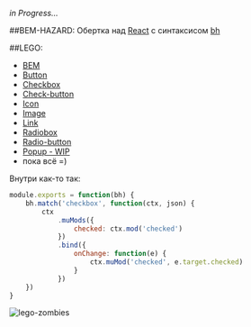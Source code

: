 _in Progress..._

##BEM-HAZARD:
Обертка над [React](https://facebook.github.io) с синтаксисом [bh](https://github.com/bem/bh)

##LEGO:
* [BEM](http://yeti-or.github.io/bem-hazard/bem.html)
* [Button](http://yeti-or.github.io/bem-hazard/button2.html)
* [Checkbox](http://yeti-or.github.io/bem-hazard/checkbox.html)
* [Check-button](http://yeti-or.github.io/bem-hazard/check-button.html)
* [Icon](http://yeti-or.github.io/bem-hazard/icon.html)
* [Image](http://yeti-or.github.io/bem-hazard/image.html)
* [Link](http://yeti-or.github.io/bem-hazard/link.html)
* [Radiobox](http://yeti-or.github.io/bem-hazard/radiobox.html)
* [Radio-button](http://yeti-or.github.io/bem-hazard/radio-button.html)
* [Popup - WIP](http://yeti-or.github.io/bem-hazard/popup.html)
* пока всё =)

Внутри как-то так:
```javascript
module.exports = function(bh) {
    bh.match('checkbox', function(ctx, json) {
        ctx
            .muMods({
                checked: ctx.mod('checked')
            })
            .bind({
                onChange: function(e) {
                    ctx.muMod('checked', e.target.checked)
                }
            })
    })
}
```

![lego-zombies](https://cloud.githubusercontent.com/assets/1813468/9577293/1586324a-4fe8-11e5-875a-5380fb0d4202.jpg)
